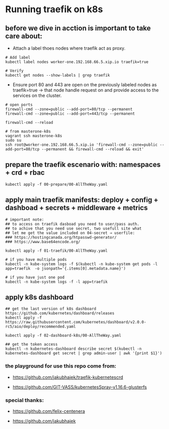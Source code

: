 # Running traefik on k8s

## before we dive in acction is important to take care about:

+ Attach a label thoes nodes where traefik act as proxy. 

```
# Add label
kubectl label nodes worker-one.192.168.66.5.xip.io traefik=true

# Verify
kubectl get nodes --show-labels | grep traefik
```

+ Ensure port 80 and 443 are open on the previously labeled nodes as traefik=true → that node handle request on and provide access to the services on the cluster.

```
# open ports
firewall-cmd --zone=public --add-port=80/tcp --permanent
firewall-cmd --zone=public --add-port=443/tcp --permanent

firewall-cmd --reload

# from masterone-k8s
vagrant ssh masterone-k8s
sudo su
ssh root@worker-one.192.168.66.5.xip.io 'firewall-cmd --zone=public --add-port=80/tcp --permanent && firewall-cmd --reload && exit'
```


## prepare the traefik escenario with: namespaces + crd + rbac

```
kubectl apply -f 00-prepare/00-AllTheWay.yaml
```

## apply main traefik manifests: deploy + config +  dashboad + secrets + middleware + metrics

```
# important note:
## to access on traefik dasboad you need to user/pass auth.
## to achive that you need use secret, two usefull site what
## let me get the value included on 04-secret → userfile:
### https://hostingcanada.org/htpasswd-generator/
### https://www.base64encode.org/

kubectl apply -f 01-traefik/00-AllTheWay.yaml

# if you have multiple pods
kubectl -n kube-system logs -f $(kubectl -n kube-system get pods -l app=traefik  -o jsonpath='{.items[0].metadata.name}')

# if you have just one pod
kubectl -n kube-system logs -f -l app=traefik
```

## apply k8s dashboard

```
## get the last version of k8s dashboard
https://github.com/kubernetes/dashboard/releases
kubectl apply -f https://raw.githubusercontent.com/kubernetes/dashboard/v2.0.0-rc5/aio/deploy/recommended.yaml

kubectl apply -f 02-dashboard-k8s/00-AllTheWay.yaml

## get the token access 
kubectl -n kubernetes-dashboard describe secret $(kubectl -n kubernetes-dashboard get secret | grep admin-user | awk '{print $1}')

```

### the playground for use this repo come from:

+ https://github.com/jakubhajek/traefik-kubernetescrd

+ https://github.com/GIT-VASS/kubernetesSpray-v1.16.6-glusterfs

### special thanks:

+ https://github.com/felix-centenera

+ https://github.com/jakubhajek

